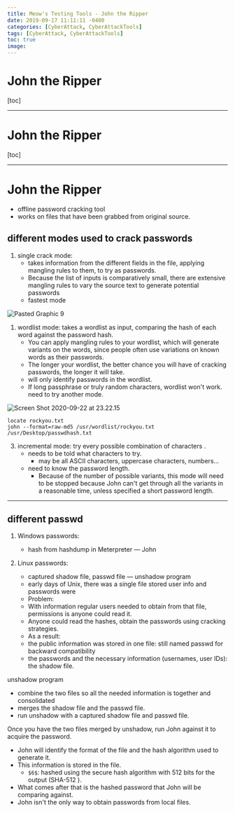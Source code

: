 ```yaml
---
title: Meow's Testing Tools - John the Ripper
date: 2019-09-17 11:11:11 -0400
categories: [CyberAttack, CyberAttackTools]
tags: [CyberAttack, CyberAttackTools]
toc: true
image:
---
```


# John the Ripper

[toc]

---

# John the Ripper

[toc]

---

# John the Ripper

- offline password cracking tool
- works on files that have been grabbed from original source.

## different modes used to crack passwords

1. single crack mode:
   - takes information from the different fields in the file, applying mangling rules to them, to try as passwords.
   - Because the list of inputs is comparatively small, there are extensive mangling rules to vary the source text to generate potential passwords
   - fastest mode

![Pasted Graphic 9](https://i.imgur.com/dzDUyv4.png)

1. wordlist mode: takes a wordlist as input, comparing the hash of each word against the password hash.
   - You can apply mangling rules to your wordlist, which will generate variants on the words, since people often use variations on known words as their passwords.
   - The longer your wordlist, the better chance you will have of cracking passwords, the longer it will take.
   - will only identify passwords in the wordlist.
   - If long passphrase or truly random characters, wordlist won't work. need to try another mode.

![Screen Shot 2020-09-22 at 23.22.15](https://i.imgur.com/wrJzW6C.png)

```
locate rockyou.txt
john --format=raw-md5 /usr/wordlist/rockyou.txt /usr/Desktop/passwdhash.txt
```

3. incremental mode: try every possible combination of characters .
   - needs to be told what characters to try.
     - may be all ASCII characters, uppercase characters, numbers…
   - need to know the password length.
     - Because of the number of possible variants, this mode will need to be stopped because John can't get through all the variants in a reasonable time, unless specified a short password length.

---

## different passwd

1. Windows passwords: 
   - hash from hashdump in Meterpreter — John

2. Linux passwords: 
   - captured shadow file, passwd file — unshadow program
   - early days of Unix, there was a single file stored user info and passwords were
   - Problem:
   - With information regular users needed to obtain from that file, permissions is anyone could read it.
   - Anyone could read the hashes, obtain the passwords using cracking strategies.
   - As a result:
   - the public information was stored in one file: still named passwd for backward compatibility
   - the passwords and the necessary information (usernames, user IDs): the shadow file.

unshadow program
- combine the two files so all the needed information is together and consolidated
- merges the shadow file and the passwd file.
- run unshadow with a captured shadow file and passwd file.


Once you have the two files merged by unshadow, run John against it to acquire the password.
- John will identify the format of the file and the hash algorithm used to generate it.
- This information is stored in the file.
  - `$6$`: hashed using the secure hash algorithm with 512 bits for the output (SHA-512 ).
- What comes after that is the hashed password that John will be comparing against.
- John isn't the only way to obtain passwords from local files.



